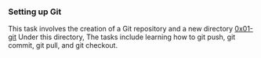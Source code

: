 ### **Setting up Git**

This task involves the creation of a Git repository  and a new directory [0x01-git](https://github.com/Jerdah/alx-pre_course/tree/master/0x01-git) 
Under this directory, The tasks include learning how to git push, git commit, git pull, and git checkout.


